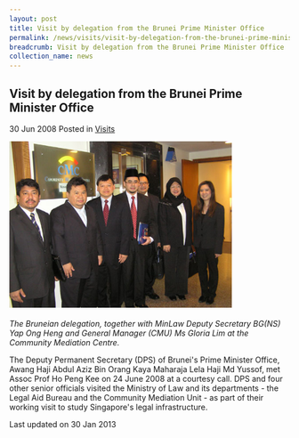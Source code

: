 ```yaml
---
layout: post
title: Visit by delegation from the Brunei Prime Minister Office
permalink: /news/visits/visit-by-delegation-from-the-brunei-prime-minister-office/
breadcrumb: Visit by delegation from the Brunei Prime Minister Office
collection_name: news
---
```


<style>
.image {width: 400px;}
.image img {max-width: 100%;}
</style>

Visit by delegation from the Brunei Prime Minister Office
---

30 Jun 2008 Posted in [Visits](/news/visits/)

<div class="image"><img src="/images/brunei-2.jpg/"></div><br>
<i>The Bruneian delegation, together with MinLaw Deputy Secretary BG(NS) Yap Ong Heng and General Manager (CMU) Ms Gloria Lim at the Community Mediation Centre. </i>

The Deputy Permanent Secretary (DPS) of Brunei's Prime Minister Office, Awang Haji Abdul Aziz Bin Orang Kaya Maharaja Lela Haji Md Yussof, met Assoc Prof Ho Peng Kee on 24 June 2008 at a courtesy call.  DPS and four other senior officials visited the Ministry of Law and its departments - the Legal Aid Bureau and the Community Mediation Unit - as part of their working visit to study Singapore's legal infrastructure.

<p class="right-side-updated">Last updated on 30 Jan 2013</p>

